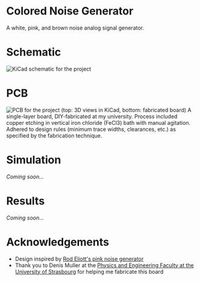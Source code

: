 # Colored Noise Generator
A white, pink, and brown noise analog signal generator.

# Schematic
![KiCad schematic for the project](https://cdn.buttercms.com/kGKzI2qpQcKvaxIa1WAA)

# PCB
![PCB for the project (top: 3D views in KiCad, bottom: fabricated board)](https://cdn.buttercms.com/a2mUpm2R29z8X6uNjmPA)
A single-layer board, DIY-fabricated at my university. Process included copper etching in vertical iron chloride (FeCl3) bath with manual agitation. Adhered to design rules (minimum trace widths, clearances, etc.) as specified by the fabrication technique.

# Simulation
*Coming soon...*

# Results
*Coming soon...*

# Acknowledgements
- Design inspired by [Rod Eliott's pink noise generator](https://sound-au.com/project11.htm)
- Thank you to Denis Muller at the [Physics and Engineering Faculty at the University of Strasbourg](https://physique-ingenierie.unistra.fr/) for helping me fabricate this board
